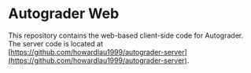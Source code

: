 # Autograder Web

This repository contains the web-based client-side code for Autograder. The server code is located at [https://github.com/howardlau1999/autograder-server](https://github.com/howardlau1999/autograder-server).
